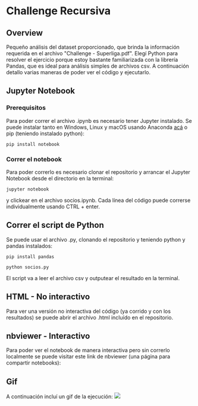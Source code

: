 # Challenge Recursiva

## Overview
Pequeño análisis del dataset proporcionado, que brinda la información requerida en el archivo "Challenge - Superliga.pdf". Elegí Python para resolver el ejercicio porque estoy bastante familiarizada con la librería Pandas, que es ideal para análisis simples de archivos csv. A continuación detallo varias maneras de poder ver el código y ejecutarlo.

## Jupyter Notebook

### Prerequisitos
Para poder correr el archivo .ipynb es necesario tener Jupyter instalado. Se puede instalar tanto en Windows, Linux y macOS usando Anaconda [acá](https://www.anaconda.com/products/individual) o pip (teniendo instalado python):

```
pip install notebook
```
### Correr el notebook
Para poder correrlo es necesario clonar el repositorio y arrancar el Jupyter Notebook desde el directorio en la terminal:
```
jupyter notebook
```
y clickear en el archivo socios.ipynb.
Cada línea del código puede correrse individualmente usando CTRL + enter.

## Correr el script de Python
Se puede usar el archivo .py, clonando el repositorio y teniendo python y pandas instalados:
```
pip install pandas
```
```
python socios.py
```
El script va a leer el archivo csv y outputear el resultado en la terminal.
## HTML - No interactivo
Para ver una versión no interactiva del código (ya corrido y con los resultados) se puede abrir el archivo .html incluído en el repositorio.

## nbviewer - Interactivo
Para poder ver el notebook de manera interactiva pero sin correrlo localmente se puede visitar este link de nbviewer (una página para compartir notebooks): 

## Gif
A continuación incluí un gif de la ejecución:
![](https://github.com/lrfrryr/recu_challenge_py/blob/main/socios.gif)

